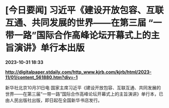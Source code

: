 # [今日要闻] 习近平《建设开放包容、互联互通、共同发展的世界——在第三届 “一带一路”国际合作高峰论坛开幕式上的主旨演讲》单行本出版

**2023-10-31 18:33**

**http://digitalpaper.stdaily.com/http_www.kjrb.com/kjrb/html/2023-11/01/content_561880.htm?div=-1**

 新华社北京10月31日电 国家主席习近平《建设开放包容、互联互通、共同发展的世界——在第三届“一带一路”国际合作高峰论坛开幕式上的主旨演讲》单行本，已由人民出版社出版，即日起在全国新华书店发行。